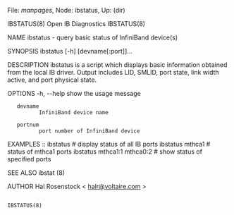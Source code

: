 File: *manpages*,  Node: ibstatus,  Up: (dir)

IBSTATUS(8)                   Open IB Diagnostics                  IBSTATUS(8)



NAME
       ibstatus - query basic status of InfiniBand device(s)

SYNOPSIS
       ibstatus [-h] [devname[:port]]...

DESCRIPTION
       ibstatus is a script which displays basic information obtained from the
       local IB driver. Output includes LID, SMLID,  port  state,  link  width
       active, and port physical state.

OPTIONS
       -h, --help      show the usage message

       devname
              InfiniBand device name

       portnum
              port number of InfiniBand device

EXAMPLES
       ::     ibstatus                     #  display  status  of all IB ports
              ibstatus mthca1             # status of  mthca1  ports  ibstatus
              mthca1:1 mthca0:2  # show status of specified ports

SEE ALSO
       ibstat (8)

AUTHOR
       Hal Rosenstock
              < halr@voltaire.com >




                                                                   IBSTATUS(8)
